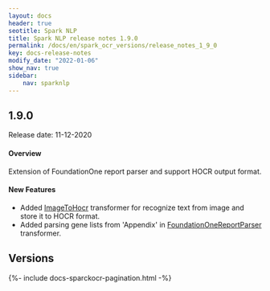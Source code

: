 ```yaml
---
layout: docs
header: true
seotitle: Spark NLP
title: Spark NLP release notes 1.9.0
permalink: /docs/en/spark_ocr_versions/release_notes_1_9_0
key: docs-release-notes
modify_date: "2022-01-06"
show_nav: true
sidebar:
    nav: sparknlp
---
```


<div class="h3-box" markdown="1">

## 1.9.0

Release date: 11-12-2020

#### Overview

Extension of  FoundationOne report parser and support HOCR output format.

</div><div class="h3-box" markdown="1">

#### New Features

* Added [ImageToHocr](/docs/en/ocr_pipeline_components#imagetohocr) transformer for recognize text from image and store it to HOCR format.
* Added parsing gene lists from 'Appendix' in [FoundationOneReportParser](/docs/en/ocr_pipeline_components#foundationonereportparser) transformer.


</div><div class="prev_ver h3-box" markdown="1">

## Versions

</div>
{%- include docs-sparckocr-pagination.html -%}